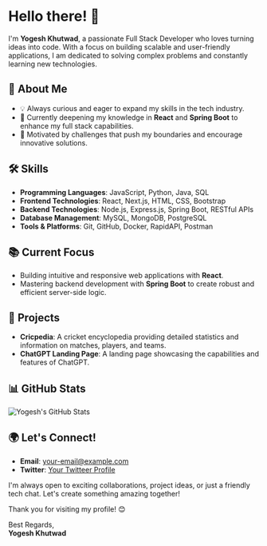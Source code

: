 # Hello there! 👋

I'm **Yogesh Khutwad**, a passionate Full Stack Developer who loves turning ideas into code. With a focus on building scalable and user-friendly applications, I am dedicated to solving complex problems and constantly learning new technologies.

## 💼 About Me
- 💡 Always curious and eager to expand my skills in the tech industry.
- 🌱 Currently deepening my knowledge in **React** and **Spring Boot** to enhance my full stack capabilities.
- 🚀 Motivated by challenges that push my boundaries and encourage innovative solutions.

## 🛠 Skills
- **Programming Languages**: JavaScript, Python, Java, SQL
- **Frontend Technologies**: React, Next.js, HTML, CSS, Bootstrap
- **Backend Technologies**: Node.js, Express.js, Spring Boot, RESTful APIs
- **Database Management**: MySQL, MongoDB, PostgreSQL
- **Tools & Platforms**: Git, GitHub, Docker, RapidAPI, Postman

## 📚 Current Focus
- Building intuitive and responsive web applications with **React**.
- Mastering backend development with **Spring Boot** to create robust and efficient server-side logic.

## 🌱 Projects
- **Cricpedia**: A cricket encyclopedia providing detailed statistics and information on matches, players, and teams.
- **ChatGPT Landing Page**: A landing page showcasing the capabilities and features of ChatGPT.

## 📊 GitHub Stats
![Yogesh's GitHub Stats](https://github-readme-stats.vercel.app/api?username=YogeshK34&show_icons=true&theme=radical)

## 🌍 Let's Connect!
- **Email**: [your-email@example.com](mailto:khutwadyogesh34@gmail.com)
- **Twitter**: [Your Twitteer Profile]((https://twitter.com/yogeshkhutwad34/))

I'm always open to exciting collaborations, project ideas, or just a friendly tech chat. Let's create something amazing together!

Thank you for visiting my profile! 😊

Best Regards,  
**Yogesh Khutwad**
